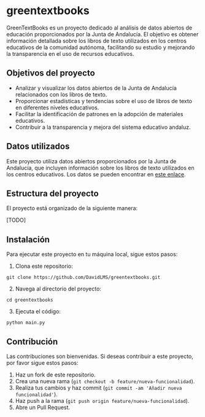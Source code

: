 # greentextbooks

GreenTextBooks es un proyecto dedicado al análisis de datos abiertos de educación proporcionados por la Junta de Andalucía. El objetivo es obtener información detallada sobre los libros de texto utilizados en los centros educativos de la comunidad autónoma, facilitando su estudio y mejorando la transparencia en el uso de recursos educativos.

## Objetivos del proyecto

- Analizar y visualizar los datos abiertos de la Junta de Andalucía relacionados con los libros de texto.
- Proporcionar estadísticas y tendencias sobre el uso de libros de texto en diferentes niveles educativos.
- Facilitar la identificación de patrones en la adopción de materiales educativos.
- Contribuir a la transparencia y mejora del sistema educativo andaluz.

## Datos utilizados

Este proyecto utiliza datos abiertos proporcionados por la Junta de Andalucía, que incluyen información sobre los libros de texto utilizados en los centros educativos. Los datos se pueden encontrar en [este enlace](https://github.com/DavidLMS/greentextbooks/issues/5#issuecomment-2190981853).

## Estructura del proyecto

El proyecto está organizado de la siguiente manera:

[TODO]

## Instalación

Para ejecutar este proyecto en tu máquina local, sigue estos pasos:

1. Clona este repositorio:

```
git clone https://github.com/DavidLMS/greentextbooks.git
```

2. Navega al directorio del proyecto:

```
cd greentextbooks
```

3. Ejecuta el código:

```
python main.py
```

## Contribución

Las contribuciones son bienvenidas. Si deseas contribuir a este proyecto, por favor sigue estos pasos:

1. Haz un fork de este repositorio.
2. Crea una nueva rama (`git checkout -b feature/nueva-funcionalidad`).
3. Realiza tus cambios y haz commit (`git commit -am 'Añadir nueva funcionalidad'`).
4. Haz push a la rama (`git push origin feature/nueva-funcionalidad`).
5. Abre un Pull Request.
